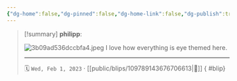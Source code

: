 ```yaml
---
{"dg-home":false,"dg-pinned":false,"dg-home-link":false,"dg-publish":true,"type":"blip","disabled rules":["yaml-title","yaml-title-alias","file-name-heading"],"title":"philipp on mastodon @ 2023-02-01","created-date":"2023-02-01T11:03:04","id":109789143676706610,"updated-date":"2025-05-02T08:50:43","dg-path":"blips/109789143676706613.md","permalink":"/blips/109789143676706613/","dgPassFrontmatter":true,"created":"2023-02-01T11:03:04","updated":"2025-05-02T08:50:43"}
---
```


> [!summary] **philipp**:
>
> ![3b09ad536dccbfa4.jpeg](/img/user/attachments/3b09ad536dccbfa4.jpeg)
> I love how everything is eye themed here.
> - - -
>
> 🗓️ `Wed, Feb 1, 2023` · [[public/blips/109789143676706613\|🔗]]
{ #blip}

